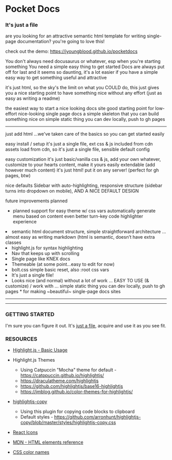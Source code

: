 # Pocket Docs
### It's just a file



are you looking for an attractive semantic html template for writing single-page documentation? you're going to love this!


check out the demo: https://jyoungblood.github.io/pocketdocs


You don't always need docusaurus or whatever, esp when you're starting something
  You need a simple easy thing to get started
   Docs are always put off for last and it seems so daunting, it's a lot easier if you have a simple easy way to get something useful and attractive

  it's just html, so the sky's the limit on what you COULD do, this just gives you a nice starting point to have something nice without any effort (just as easy as writing a readme)

the easiest way to start a nice looking docs site
  good starting point for low-effort nice-looking single page docs
  a simple skeleton that you can build something nice on
  simple static thing you can dev locally, push to gh pages



---




just add html
...we've taken care of the basics so you can get started easily

easy install / setup
it's just a single file, ext css & js included from cdn
assets load from cdn, so it's just a single file, sensible default config


easy customization
it's just basic/vanilla css & js, add your own whatever, customize to your hearts content, make it yours
easily extendable (add however much content) it's just html! put it on any server! (perfect for gh pages, btw)

nice defaults
Sidebar with auto-highlighting, responsive structure (sidebar turns into dropdown on mobile), AND A NICE DEFAULT DESIGN

future improvements planned
- planned support for easy theme w/ css vars
automatically generate menu based on content
even better turn-key code highlighter experience





<li>semantic html document structure, simple straightforward architecture ... almost easy as writing markdown (html is semantic, doesn’t have extra classes</li>


<li>highlight.js for syntax highlighting</li>

<li>Nav that keeps up with scrolling</li>

<li>Single page like KNEX docs</li>

<li>Themeable (at some point...easy to edit for now)</li>

<li>bolt.css simple basic reset, also :root css vars</li>

<li>It's just a single file!</li>

<li>Looks nice (and normal) without a lot of work ... EASY TO USE (& customize) / work with ... simple static thing you can dev locally, push to gh pages * for making ~beautiful~ single-page docs sites</li>




---

---



### GETTING STARTED
I'm sure you can figure it out. It's [just a file](https://github.com/jyoungblood/pocketdocs/blob/master/index.html), acquire and use it as you see fit.





### RESOURCES

* [Highlight.js - Basic Usage](https://highlightjs.readthedocs.io/en/latest/readme.html#basic-usage)

* Highlight.js Themes
  * Using Catpuccin "Mocha" theme for default - https://catppuccin.github.io/highlightjs/
  * https://draculatheme.com/highlightjs
  * https://github.com/highlightjs/base16-highlightjs
  * https://jmblog.github.io/color-themes-for-highlightjs/

* [highlightjs-copy](https://github.com/arronhunt/highlightjs-copy) 
  * Using this plugin for copying code blocks to clipboard
  * Default styles - https://github.com/arronhunt/highlightjs-copy/blob/master/styles/highlightjs-copy.css


* [React Icons](https://react-icons.github.io/)
* [MDN - HTML elements reference](https://developer.mozilla.org/en-US/docs/Web/HTML/Element)
* [CSS color names](http://davidbau.com/colors/)

